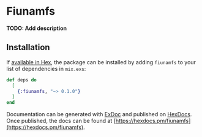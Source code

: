 # Fiunamfs

**TODO: Add description**

## Installation

If [available in Hex](https://hex.pm/docs/publish), the package can be installed
by adding `fiunamfs` to your list of dependencies in `mix.exs`:

```elixir
def deps do
  [
    {:fiunamfs, "~> 0.1.0"}
  ]
end
```

Documentation can be generated with [ExDoc](https://github.com/elixir-lang/ex_doc)
and published on [HexDocs](https://hexdocs.pm). Once published, the docs can
be found at [https://hexdocs.pm/fiunamfs](https://hexdocs.pm/fiunamfs).

